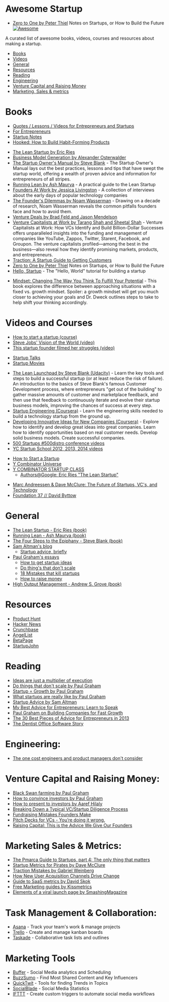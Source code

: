 # Awesome Startup
- [Zero to One by Peter Thiel](https://www.amazon.com/Zero-One-Notes-Startups-Future/dp/0804139296/ref=sr_1_1?ie=UTF8&qid=1540102964&sr=8-1&keywords=0+to+1) Notes on Startups, or How to Build the Future [![Awesome](https://cdn.rawgit.com/sindresorhus/awesome/d7305f38d29fed78fa85652e3a63e154dd8e8829/media/badge.svg)](https://github.com/sindresorhus/awesome)

A curated list of awesome books, videos, courses and resources about making a startup.

- [Books](#books)
- [Videos](#videos-and-courses)
- [General](#general)
- [Resources](#resources)
- [Reading](#reading)
- [Engineering](#engineering)
- [Venture Capital and Raising Money](#venture-capital-and-raising-money)
- [Marketing, Sales & metrics](#marketing-sales--metrics)


# Books
* [Quotes / Lessons / Videos for Entrepreneurs and Startups](http://www.blockshelf.com/)
* [For Entrepreneurs](http://powerbooks.strikingly.com/)
* [Startup Notes](http://startupnotes.org/#page/1)
* [Hooked: How to Build Habit-Forming Products](http://amzn.com/1591847788)
- [The Lean Startup by Eric Ries](http://www.amazon.com/Lean-Startup-Innovation-Successful-ebook/dp/B004J4XGN6/)
- [Business Model Generation by Alexander Osterwalder](http://www.amazon.com/Business-Model-Generation-Visionaries-ebook/dp/B00BD6RFFS/)
- [The Startup Owner's Manual by Steve Blank](http://www.amazon.com/Startup-Owners-Manual-Step--ebook/dp/B009UMTMKS/) - The Startup Owner's Manual lays out the best practices, lessons and tips that have swept the startup world, offering a wealth of proven advice and information for entrepreneurs of all stripes.
- [Running Lean by Ash Maurya](http://www.amazon.com/Running-Lean-Iterate-Series-ebook/dp/B006UKFFE0/) - A practical guide to the Lean Startup
- [Founders At Work by Jessica Livingston](http://www.amazon.com/Founders-Work-Stories-Startups-ebook/dp/B009IXMK4O/) - A collection of interviews about the early days of popular technology companies
- [The Founder's Dilemmas by Noam Wasserman](http://www.amazon.com/The-Founders-Dilemmas-Entrepreneurship-ebook/dp/B007AIXKUM/) - Drawing on a decade of research, Noam Wasserman reveals the common pitfalls founders face and how to avoid them.
- [Venture Deals by Brad Feld and Jason Mendelson](http://www.amazon.com/Venture-Deals-Smarter-Capitalist-ebook/dp/B00AO2PWOI/)
- [Venture Capitalists at Work by Tarang Shah and Sheetal Shah](http://www.amazon.com/Venture-Capitalists-Work-Billion-Dollar-ebook/dp/B006C9EM1Q/) - Venture Capitalists at Work: How VCs Identify and Build Billion-Dollar Successes offers unparalleled insights into the funding and management of companies like YouTube, Zappos, Twitter, Starent, Facebook, and Groupon. The venture capitalists profiled—among the best in the business—also reveal how they identify promising markets, products, and entrepreneurs.
- [Traction: A Startup Guide to Getting Customers](http://www.amazon.com/Traction-Startup-Guide-Getting-Customers-ebook/dp/B00N06Y2DW/)
- [Zero to One by Peter Thiel](https://www.amazon.com/Zero-One-Notes-Startups-Future/dp/0804139296/ref=sr_1_1?ie=UTF8&qid=1540102964&sr=8-1&keywords=0+to+1) Notes on Startups, or How to Build the Future
- [Hello, Startup](https://www.hello-startup.net/) - The "Hello, World" tutorial for building a startup
* [Mindset: Changing The Way You Think To Fulfill Your Potential](https://www.amazon.com/Mindset-Updated-Changing-Fulfil-Potential/dp/147213995X/) - This book explores the difference between approaching situations with a fixed vs. growth mindset. Spoiler: a growth mindset will get you much closer to achieving your goals and Dr. Dweck outlines steps to take to help shift your thinking accordingly.  


# Videos and Courses

- [How to start a startup (course)](https://startupclass.co/course/how-to-start-a-startup)
- [Steve Jobs' Vision of the World (video)](https://www.youtube.com/watch?feature=player_embedded&v=UvEiSa6_EPA)
- [This startup founder filmed her struggles (video)](https://giveit100.com/@100/9b924t)
* [Startup Talks](http://startuptalks.tv/)
* [Startup Movies](http://startupmovies.be-genius.com/)
- [The Lean Launchpad by Steve Blank (Udacity)](https://www.udacity.com/course/ep245) - Learn the key tools and steps to build a successful startup (or at least reduce the risk of failure). An introduction to the basics of Steve Blank's famous Customer Development process, where entrepreneurs "get out of the building" to gather massive amounts of customer and marketplace feedback, and then use that feedback to continuously iterate and evolve their startup business models, improving the chances of success at every step.
- [Startup Engineering (Coursera)](https://www.coursera.org/course/startup) - Learn the engineering skills needed to build a technology startup from the ground up.
- [Developing Innovative Ideas for New Companies (Coursera)](https://www.coursera.org/course/innovativeideas) - Explore how to identify and develop great ideas into great companies. Learn how to identify opportunities based on real customer needs. Develop solid business models. Create successful companies.
- [500 Startups #500distro conference videos](https://www.youtube.com/playlist?list=PLOStnEM8wBOZMOr_jwoK4-EtPuX5fJrzK)
- [YC Startup School 2012, 2013, 2014 videos](https://www.youtube.com/channel/UCcefcZRL2oaA_uBNeo5UOWg/playlists)
* [How to Start a Startup](http://startupclass.samaltman.com/)
* [Y Combinator Universe](http://ycuniverse.com/)
* [Y COMBINATOR STARTUP CLASS](https://courses.platzi.com/classes/startup-class/)
  - [Authors@Google: Eric Ries "The Lean Startup"](https://www.youtube.com/watch?v=fEvKo90qBns)
- [Marc Andreessen & Dave McClure: The Future of Startups, VC's, and Technology](https://www.youtube.com/watch?v=pLNQZegq7KA&app=desktop)
- [Foundation 37 // David Byttow](https://www.youtube.com/watch?feature=player_embedded&v=7PmBk7hgUqg)

# General
- [The Lean Startup - Eric Ries (book)](http://www.amazon.com/The-Lean-Startup-Entrepreneurs-Continuous/dp/0307887898)
- [Running Lean - Ash Maurya (book)](http://www.amazon.com/Running-Lean-Iterate-Works-Series/dp/1449305172)
- [The Four Steps to the Epiphany - Steve Blank (book)](http://www.amazon.com/Four-Steps-Epiphany-Steve-Blank/dp/0989200507)
- [Sam Altman's blog](http://blog.samaltman.com/)
  - [Startup advice, briefly](http://blog.samaltman.com/startup-advice-briefly)
- [Paul Graham's essays](http://www.paulgraham.com/articles.html)
  - [How to get startup ideas](http://www.paulgraham.com/startupideas.html)
  - [Do thing's that don't scale](http://paulgraham.com/ds.html)
  - [18 Mistakes that kill startups](http://www.paulgraham.com/startupmistakes.html)
  - [How to raise money](http://www.paulgraham.com/fr.html)
 - [High Output Management - Andrew S. Grove (book)](https://www.amazon.com/High-Output-Management-Andrew-Grove/dp/0679762884)

# Resources
- [Product Hunt](http://www.producthunt.com/)
- [Hacker News](https://news.ycombinator.com/)
- [Crunchbase](http://www.crunchbase.com/)
- [AngelList](https://angel.co/)
- [BetaPage](https://betapage.co/)
- [StartupJohn](https://www.startupjohn.com/)

# Reading
- [Ideas are just a multiplier of execution](http://sivers.org/multiply)
- [Do things that don't scale by Paul Graham](http://paulgraham.com/ds.html)
- [Startup = Growth by Paul Graham](http://paulgraham.com/growth.html)
- [What startups are really like by Paul Graham](http://www.paulgraham.com/really.html)
- [Startup Advice by Sam Altman](http://blog.samaltman.com/startup-advice)
- [My Best Advice for Entrepreneurs: Learn to Speak](http://www.linkedin.com/today/post/article/20130819204919-62614725-my-best-advice-for-entrepreneurs)
- [Paul Graham on Building Companies for Fast Growth ](http://www.inc.com/magazine/201309/issie-lapowsky/how-paul-graham-became-successful.html)
- [The 30 Best Pieces of Advice for Entrepreneurs in 2013](http://firstround.com/article/30-Best-Pieces)
- [The Dentist Office Software Story](http://avc.com/2014/07/the-dentist-office-software-story/)

# Engineering:

- [The one cost engineers and product managers don't consider](http://firstround.com/article/The-one-cost-engineers-and-product-managers-dont-consider)

# Venture Capital and Raising Money:

- [Black Swan farming by Paul Graham](http://paulgraham.com/swan.html)
- [How to convince investors by Paul Graham](http://paulgraham.com/convince.html)
- [How to present to investors by Aaref Hilaly](http://www.sequoiacap.com/grove/posts/bzxr-how-to-present-to-investors)
- [Breaking Down a Typical VC/Startup Diligence Process](http://tomtunguz.com/breaking-down-a-typical-vcstartup-diligence-process/)
- [Fundraising Mistakes Founders Make](http://blog.samaltman.com/fundraising-mistakes-founder-make)
- [Pitch Decks for VCs - You’re doing it wrong.](https://medium.com/boost-vc/5-rules-for-the-pitch-deck-d7c7bbc3185d)
- [Raising Capital: This is the Advice We Give Our Founders](http://a16z.com/2014/09/26/valuation-this-is-the-advice-we-give-our-founders/)

# Marketing Sales & Metrics:

- [The Pmarca Guide to Startups, part 4: The only thing that matters](http://web.archive.org/web/20070701074943/http://blog.pmarca.com/2007/06/the-pmarca-gu-2.html)
- [Startup Metrics for Pirates by Dave McClure](http://www.slideshare.net/dmc500hats/startup-metrics-for-pirates-long-version)
- [Traction Mistakes by Gabriel Weinberg](http://www.gabrielweinberg.com/blog/2012/07/traction-mistakes.html)
- [How New User Acquisition Channels Drive Change](http://brianbalfour.com/post/58798523560/new-user-acquisition-channels)
- [Guide to SaaS metrics by David Skok](http://www.forentrepreneurs.com/saas-metrics/)
- [Free Marketing guides by Kissmetrics](http://blog.kissmetrics.com/marketing-guides/)
- [Elements of a viral launch page by SmashingMagazine](http://www.smashingmagazine.com/2011/09/01/elements-of-a-viral-launch-page/)

# Task Management & Collaboration:

- [Asana](https://asana.com) - Track your team's work & manage projects
- [Trello](https://trello.com) - Create and manage kanban boards
- [Taskade](https://taskade.com) - Collaborative task lists and outlines

# Marketing Tools

- [Buffer](https://buffer.com) - Social Media analytics and Scheduling
- [BuzzSumo](https://buzzsumo.com) - Find Most Shared Content and Key Influencers
- [QuickTwit](https://quicktwit.com) - Tools for finding Trends in Topics
- [SocialBlade](https://socialblade.com/) - Social Media Statistics
- [IFTTT](https://ifttt.com/) - Create custom triggers to automate social media workflows
